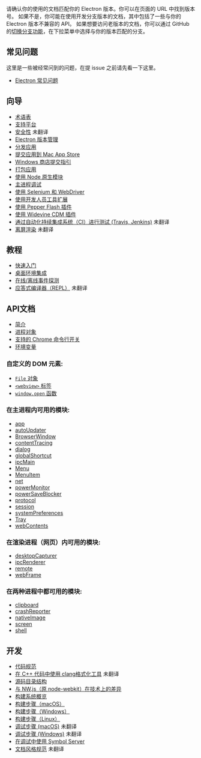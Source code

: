请确认你的使用的文档匹配你的 Electron 版本。你可以在页面的 URL 中找到版本号。
如果不是，你可能在使用开发分支版本的文档，其中包括了一些与你的 Electron 版本不兼容的 API。
如果想要访问老版本的文档，你可以通过 GitHub 的[切换分支功能](https://github.com/electron/electron/tree/v1.4.0)，在下拉菜单中选择与你的版本匹配的分支。

## 常见问题

这里是一些被经常问到的问题，在提 issue 之前请先看一下这里。

+ [Electron 常见问题](faq/electron-faq.md)

## 向导

* [术语表](glossary.md)
* [支持平台](tutorial/supported-platforms.md)
* [安全性](tutorial/security.md) 未翻译
* [Electron 版本管理](tutorial/electron-versioning.md)
* [分发应用](tutorial/application-distribution.md)
* [提交应用到 Mac App Store](tutorial/mac-app-store-submission-guide.md)
* [Windows 商店提交指引](tutorial/windows-store-guide.md)
* [打包应用](tutorial/application-packaging.md)
* [使用 Node 原生模块](tutorial/using-native-node-modules.md)
* [主进程调试](tutorial/debugging-main-process.md)
* [使用 Selenium 和 WebDriver](tutorial/using-selenium-and-webdriver.md)
* [使用开发人员工具扩展](tutorial/devtools-extension.md)
* [使用 Pepper Flash 插件](tutorial/using-pepper-flash-plugin.md)
* [使用 Widevine CDM 插件](tutorial/using-widevine-cdm-plugin.md)
* [通过自动化持续集成系统（CI）进行测试 (Travis, Jenkins)](tutorial/testing-on-headless-ci.md) 未翻译
* [离屏渲染](tutorial/offscreen-rendering.md) 未翻译

## 教程

* [快速入门](tutorial/quick-start.md)
* [桌面环境集成](tutorial/desktop-environment-integration.md)
* [在线/离线事件探测](tutorial/online-offline-events.md)
* [应答式编译器（REPL）](tutorial/repl.md) 未翻译

## API文档

* [简介](api/synopsis.md)
* [进程对象](api/process.md)
* [支持的 Chrome 命令行开关](api/chrome-command-line-switches.md)
* [环境变量](api/environment-variables.md)

### 自定义的 DOM 元素:

* [`File` 对象](api/file-object.md)
* [`<webview>` 标签](api/webview-tag.md)
* [`window.open` 函数](api/window-open.md)

### 在主进程内可用的模块:

* [app](api/app.md)
* [autoUpdater](api/auto-updater.md)
* [BrowserWindow](api/browser-window.md)
* [contentTracing](api/content-tracing.md)
* [dialog](api/dialog.md)
* [globalShortcut](api/global-shortcut.md)
* [ipcMain](api/ipc-main.md)
* [Menu](api/menu.md)
* [MenuItem](api/menu-item.md)
* [net](api/net.md)
* [powerMonitor](api/power-monitor.md)
* [powerSaveBlocker](api/power-save-blocker.md)
* [protocol](api/protocol.md)
* [session](api/session.md)
* [systemPreferences](api/system-preferences.md)
* [Tray](api/tray.md)
* [webContents](api/web-contents.md)

### 在渲染进程（网页）内可用的模块:

* [desktopCapturer](api/desktop-capturer.md)
* [ipcRenderer](api/ipc-renderer.md)
* [remote](api/remote.md)
* [webFrame](api/web-frame.md)

### 在两种进程中都可用的模块:

* [clipboard](api/clipboard.md)
* [crashReporter](api/crash-reporter.md)
* [nativeImage](api/native-image.md)
* [screen](api/screen.md)
* [shell](api/shell.md)

## 开发

* [代码规范](development/coding-style.md)
* [在 C++ 代码中使用 clang格式化工具](development/clang-format.md) 未翻译
* [源码目录结构](development/source-code-directory-structure.md)
* [与 NW.js（原 node-webkit）在技术上的差异](development/atom-shell-vs-node-webkit.md)
* [构建系统概览](development/build-system-overview.md)
* [构建步骤（macOS）](development/build-instructions-osx.md)
* [构建步骤（Windows）](development/build-instructions-windows.md)
* [构建步骤（Linux）](development/build-instructions-linux.md)
* [调试步骤 (macOS)](development/debug-instructions-macos.md) 未翻译
* [调试步骤 (Windows)](development/debug-instructions-windows.md) 未翻译
* [在调试中使用 Symbol Server](development/setting-up-symbol-server.md)
* [文档风格规范](styleguide.md) 未翻译
